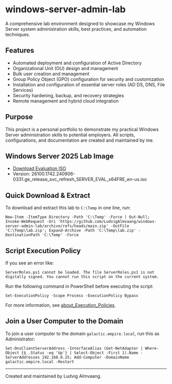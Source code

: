 # windows-server-admin-lab

A comprehensive lab environment designed to showcase my Windows Server system administration skills, best practices, and automation techniques.

## Features
- Automated deployment and configuration of Active Directory
- Organizational Unit (OU) design and management
- Bulk user creation and management
- Group Policy Object (GPO) configuration for security and customization
- Installation and configuration of essential server roles (AD DS, DNS, File Services)
- Security hardening, backup, and recovery strategies
- Remote management and hybrid cloud integration

## Purpose
This project is a personal portfolio to demonstrate my practical Windows Server administration skills to potential employers. All scripts, configurations, and documentation are created and maintained by me.

## Windows Server 2025 Lab Image
- [Download Evaluation ISO](https://go.microsoft.com/fwlink/?linkid=2293312&clcid=0x409&culture=en-us&country=us)
- Version: 26100.1742.240906-0331.ge_release_svc_refresh_SERVER_EVAL_x64FRE_en-us.iso

## Quick Download & Extract
To download and extract this lab to `C:\Temp` in one line, run:
```
New-Item -ItemType Directory -Path 'C:\Temp' -Force | Out-Null; Invoke-WebRequest -Uri 'https://github.com/LudvigAlmvaang/windows-server-admin-lab/archive/refs/heads/main.zip' -OutFile 'C:\Temp\lab.zip'; Expand-Archive -Path 'C:\Temp\lab.zip' -DestinationPath 'C:\Temp' -Force
```

## Script Execution Policy
If you see an error like:

```
ServerRoles.ps1 cannot be loaded. The file ServerRoles.ps1 is not digitally signed. You cannot run this script on the current system.
```

Run the following command in PowerShell before executing the script:

```
Set-ExecutionPolicy -Scope Process -ExecutionPolicy Bypass
```

For more information, see [about_Execution_Policies](https://go.microsoft.com/fwlink/?LinkID=135170).

## Join a User Computer to the Domain
To join a user computer to the domain `galactic.empire.local`, run this as Administrator:
```
Set-DnsClientServerAddress -InterfaceAlias (Get-NetAdapter | Where-Object {$_.Status -eq 'Up'} | Select-Object -First 1).Name -ServerAddresses 192.168.0.25; Add-Computer -DomainName galactic.empire.local -Restart
```

---
Created and maintained by Ludvig Almvaang.
